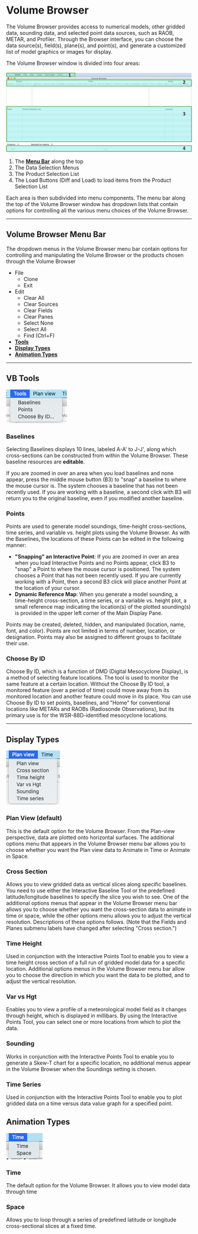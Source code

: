 # Volume Browser

The Volume Browser provides access to numerical models, other gridded data, sounding data, and selected point data sources, such as RAOB, METAR, and Profiler. Through the Browser interface, you can choose the data source(s), field(s), plane(s), and point(s), and generate a customized list of model graphics or images for display.

The Volume Browser window is divided into four areas:

![](../images/volumeBrowserLabeled.png)

1. The [**Menu Bar**](#volume-browser-menu-bar) along the top
2. The Data Selection Menus
3. The Product Selection List
4. The Load Buttons (Diff and Load) to load items from the Product Selection List

Each area is then subdivided into menu components. The menu bar along the top of the Volume Browser window has dropdown lists that contain options for controlling all the various menu choices of the Volume Browser.

---

## Volume Browser Menu Bar

The dropdown menus in the Volume Browser menu bar contain options for controlling and manipulating the Volume Browser or the products chosen through the Volume Browser

* File
    * Clone
    * Exit
* Edit
    * Clear All
    * Clear Sources
    * Clear Fields
    * Clear Panes
    * Select None
    * Select All
    * Find (Ctrl+F)
* [**Tools**](#vb-tools)
* [**Display Types**](#display-types)
* [**Animation Types**](#animation-types)

---

## VB Tools

![](../images/volumeBrowserToolsMenu.png)

### Baselines

Selecting Baselines displays 10 lines, labeled A-A' to J-J', along which cross-sections can be
constructed from within the Volume Browser.  These baseline resources are **editable**.

If you are zoomed in over an area when you load baselines and none appear, press the middle mouse button (B3) to "snap" a baseline to where the mouse cursor is. The system chooses a baseline that has not been recently used. If you
are working with a baseline, a second click with B3 will return you to the original baseline, even
if you modified another baseline.

### Points

Points are used to generate model soundings, time-height cross-sections, time series, and variable vs.
height plots using the Volume Browser. As with the Baselines, the locations of these Points can be
edited in the following manner:

* **"Snapping" an Interactive Point**: If you are zoomed in over an area when you load Interactive
Points and no Points appear, click B3 to "snap" a Point to where the mouse cursor is positioned.
The system chooses a Point that has not been recently used. If you are currently working with a
Point, then a second B3 click will place another Point at the location of your cursor.
* **Dynamic Reference Map**: When you generate a model sounding, a time-height cross-section, a
time series, or a variable vs. height plot, a small reference map indicating the location(s) of the
plotted sounding(s) is provided in the upper left corner of the Main Display Pane.

Points may be created, deleted, hidden, and manipulated (location, name, font, and color). Points are
not limited in terms of number, location, or designation. Points may also be assigned to different
groups to facilitate their use.

### Choose By ID

Choose By ID, which is a function of DMD (Digital Mesocyclone Display), is a method of selecting feature locations. The tool is used to monitor the same feature at a certain location. Without the Choose By ID tool, a monitored feature (over a period of time) could move away from its monitored location and another feature could move in its place. You can use Choose By ID to set points, baselines, and "Home" for conventional locations like METARs and RAOBs (Radiosonde Observations), but its primary use is for the WSR-88D-identified mesocyclone locations.

---

## Display Types

![](../images/volumeBrowserDisplayMenu.png)

### Plan View (default)

This is the default option for the Volume Browser. From the Plan-view perspective, data are plotted onto horizontal surfaces. The additional options menu that appears in the Volume Browser menu bar allows you to choose whether you want the Plan view data to Animate in Time or Animate in Space.

### Cross Section

Allows you to view gridded data as vertical slices along specific baselines. You need to use either the Interactive Baseline Tool or the predefined latitude/longitude baselines to specify the slice you wish to see. One of the additional options menus that appear in the Volume Browser menu bar allows you to choose whether you want the cross-section data to animate in time or space, while the other options menu allows you to adjust the vertical resolution. Descriptions of these options follows. (Note that the Fields and Planes submenu labels have changed after selecting "Cross section.")

### Time Height

Used in conjunction with the Interactive Points Tool to enable you to view a time height cross section of a full run of gridded model data for a specific location. Additional options menus in the Volume Browser menu bar allow you to choose the direction in which you want the data to be plotted, and to adjust the vertical resolution.

### Var vs Hgt

Enables you to view a profile of a meteorological model field as it changes through height, which is displayed in millibars. By using the Interactive Points Tool, you can select one or more locations from which to plot the data.


### Sounding

Works in conjunction with the Interactive Points Tool to enable you to generate a Skew-T chart for a specific location, no additional menus appear in the Volume Browser when the Soundings setting is chosen.

### Time Series

Used in conjunction with the Interactive Points Tool to enable you to plot gridded data on a time versus data value graph for a specified point.

## Animation Types

![](../images/volumeBrowserAnimationMenu.png)

### Time

The default option for the Volume Browser. It allows you to view model data through time

### Space

Allows you to loop through a series of predefined latitude or longitude cross-sectional slices at a fixed time.
